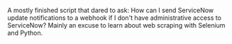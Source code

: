 A mostly finished script that dared to ask: How can I send ServiceNow update notifications to a webhook if I don't have administrative access to ServiceNow?  Mainly an excuse to learn about web scraping with Selenium and Python.
